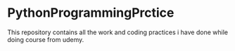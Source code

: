# PythonProgrammingPrctice
This repository contains all the work and coding practices i have done while doing course from udemy.
